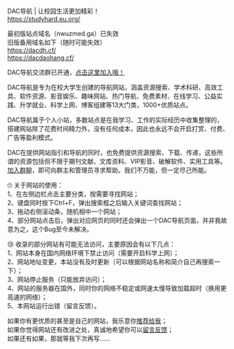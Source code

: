 DAC导航 | 让校园生活更加精彩！<br>
https://studyhard.eu.org/

最初版站点域名（nwuzmed.ga）已失效<br>
旧版备用域名如下（随时可能失效）<br>
https://dacdh.cf/<br>
https://dacdaohang.cf/<br>

DAC导航交流群已开通，[点击这里加入哦！](https://qm.qq.com/cgi-bin/qm/qr?k=EN5zgCRquP85ZEpOV50K1RjNYhVDWCDQ&authKey=417cYvALFfyByeShn4jKYKuR5qrd0wEWruChl2OejoFTLDdR%2FwDDU0lGk70fhlAJ&noverify=0&group_code=780665645)

DAC导航是专为在校大学生创建的导航网站，涵盖资源搜索、学术科研、高效工具、软件资源、影音娱乐、趣味网站、热门导航、免费素材、在线学习、公益实践、升学就业、科学上网、博客组建等13大门类，1000+优质站点。

DAC导航属于个人小站，多数站点是在我学习、工作的实际经历中收集整理的，搭建网站除了花费时间精力外，没有任何成本，因此也永远不会开启打赏、付费、广告等盈利模式。

DAC在提供网站指引和导航的同时，也免费提供资源搜索、下载、传递，这些所谓的资源包括但不限于期刊文献、文库资料、VIP影音、破解软件、实用工具等。[加入群聊](https://qm.qq.com/cgi-bin/qm/qr?k=EN5zgCRquP85ZEpOV50K1RjNYhVDWCDQ&authKey=417cYvALFfyByeShn4jKYKuR5qrd0wEWruChl2OejoFTLDdR%2FwDDU0lGk70fhlAJ&noverify=0&group_code=780665645)，即可向群主和管理员寻求帮助。我们不万能，但一定尽己所能。

🙄 关于网站的使用：<br>
1、在左侧边栏点击主要分类，按需要寻找网站；<br>
2、键盘同时按下Ctrl+F，弹出搜索框之后输入关键词查找网站；<br>
3、拖动右侧滚动条，随机相中一个网站；<br>
4、部分网站点击后，弹出对应网页的同时还会弹出一个DAC导航页面，并非我故意为之，这个Bug至今未解决。<br>

😢 收录的部分网站有可能无法访问，主要原因会有以下几点：<br>
1、网站本身在国内网络环境下禁止访问（需要开启科学上网）；<br>
2、网站地址变更，本站没有及时更新（可以根据网站名称和简介自己再搜索一下）；<br>
3、网站停止服务（只能放弃访问）；<br>
4、网站的服务器在国外，同时你的网络不稳定或网速太慢导致加载超时（换用更高速的网络）；<br>
5、本网站运行出错（留言反馈）。<br>

如果你有更优质的甚至是自己的网站，我乐意你[推荐给我](https://support.qq.com/products/313460?#label=show)；<br>
如果你觉得网站还有改进之处，真诚地希望你可以[留言反馈](https://support.qq.com/products/313460?#label=show)；<br>
如果还有如果，那就等我下次再写……<br>

